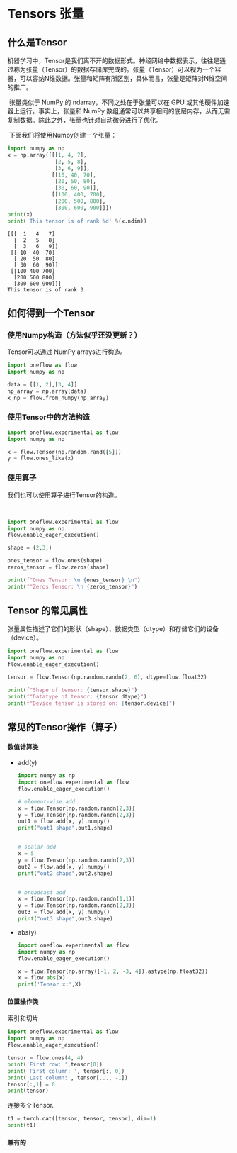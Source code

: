 # Tensors 张量



## 什么是Tensor

​	机器学习中，Tensor是我们离不开的数据形式。神经网络中数据表示，往往是通过称为张量（Tensor）的数据存储库完成的。张量（Tensor）可以视为一个容器，可以容纳N维数据。张量和矩阵有所区别，具体而言，张量是矩阵对N维空间的推广。

​	张量类似于 NumPy 的 ndarray，不同之处在于张量可以在 GPU 或其他硬件加速器上运行。事实上，张量和 NumPy 数组通常可以共享相同的底层内存，从而无需复制数据。除此之外，张量也针对自动微分进行了优化。

​	下面我们将使用Numpy创建一个张量：

```python
import numpy as np
x = np.array([[[1, 4, 7],
               [2, 5, 8],
               [3, 6, 9]],
              [[10, 40, 70],
               [20, 50, 80],
               [30, 60, 90]],
              [[100, 400, 700],
               [200, 500, 800],
               [300, 600, 900]]])
print(x)
print('This tensor is of rank %d' %(x.ndim))
```

```
[[[  1   4   7]
  [  2   5   8]
  [  3   6   9]]
 [[ 10  40  70]
  [ 20  50  80]
  [ 30  60  90]]
 [[100 400 700]
  [200 500 800]
  [300 600 900]]]
This tensor is of rank 3
```





## 如何得到一个Tensor



### 使用Numpy构造（方法似乎还没更新？）

Tensor可以通过 NumPy arrays进行构造。

```python
import oneflow as flow
import numpy as np

data = [[1, 2],[3, 4]]
np_array = np.array(data)
x_np = flow.from_numpy(np_array)
```



### 使用Tensor中的方法构造



```python
import oneflow.experimental as flow
import numpy as np

x = flow.Tensor(np.random.rand([5]))
y = flow.ones_like(x)
```



### 使用算子

我们也可以使用算子进行Tensor的构造。

​	

```python
import oneflow.experimental as flow
import numpy as np
flow.enable_eager_execution()

shape = (2,3,)

ones_tensor = flow.ones(shape)
zeros_tensor = flow.zeros(shape)

print(f"Ones Tensor: \n {ones_tensor} \n")
print(f"Zeros Tensor: \n {zeros_tensor}")
```



## Tensor 的常见属性

 张量属性描述了它们的形状（shape）、数据类型（dtype）和存储它们的设备（device）。 

```python
import oneflow.experimental as flow
import numpy as np
flow.enable_eager_execution()

tensor = flow.Tensor(np.random.randn(2, 6), dtype=flow.float32)

print(f"Shape of tensor: {tensor.shape}")
print(f"Datatype of tensor: {tensor.dtype}")
print(f"Device tensor is stored on: {tensor.device}")
```



## 常见的Tensor操作（算子）

#### 数值计算类

- add(y)

  ```python
  import numpy as np
  import oneflow.experimental as flow
  flow.enable_eager_execution()
  
  # element-wise add
  x = flow.Tensor(np.random.randn(2,3))
  y = flow.Tensor(np.random.randn(2,3))
  out1 = flow.add(x, y).numpy()
  print("out1 shape",out1.shape)
  
  
  # scalar add
  x = 5
  y = flow.Tensor(np.random.randn(2,3))
  out2 = flow.add(x, y).numpy()
  print("out2 shape",out2.shape)
  
  
  # broadcast add
  x = flow.Tensor(np.random.randn(1,1))
  y = flow.Tensor(np.random.randn(2,3))
  out3 = flow.add(x, y).numpy()
  print("out3 shape",out3.shape)
  
  ```

  

- abs(y)

  ```python
  import oneflow.experimental as flow
  import numpy as np
  flow.enable_eager_execution()
  
  x = flow.Tensor(np.array([-1, 2, -3, 4]).astype(np.float32))
  x = flow.abs(x)
  print('Tensor x:',X)
  
  ```

  

#### 位置操作类

索引和切片

```python
import oneflow.experimental as flow
import numpy as np
flow.enable_eager_execution()

tensor = flow.ones(4, 4)
print('First row: ',tensor[0])
print('First column: ', tensor[:, 0])
print('Last column:', tensor[..., -1])
tensor[:,1] = 0
print(tensor)
```

连接多个Tensor.

```python
t1 = torch.cat([tensor, tensor, tensor], dim=1)
print(t1)
```



#### 兼有的

